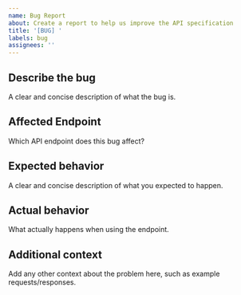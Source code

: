 ```yaml
---
name: Bug Report
about: Create a report to help us improve the API specification
title: '[BUG] '
labels: bug
assignees: ''
---
```


## Describe the bug
A clear and concise description of what the bug is.

## Affected Endpoint
Which API endpoint does this bug affect?

## Expected behavior
A clear and concise description of what you expected to happen.

## Actual behavior
What actually happens when using the endpoint.

## Additional context
Add any other context about the problem here, such as example requests/responses.
